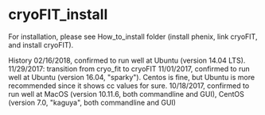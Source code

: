 # cryoFIT_install

For installation, please see How_to_install folder (install phenix, link cryoFIT, and install cryoFIT).

History
02/16/2018, confirmed to run well at Ubuntu (version 14.04 LTS).
11/29/2017: transition from cryo_fit to cryoFIT
11/01/2017, confirmed to run well at Ubuntu (version 16.04, "sparky"). Centos is fine, but Ubuntu is more recommended since it shows cc values for sure.
10/18/2017, confirmed to run well at MacOS (version 10.11.6, both commandline and GUI), CentOS (version 7.0, "kaguya", both commandline and GUI)
